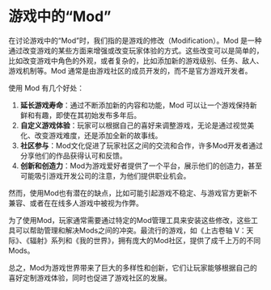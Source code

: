 # 游戏中的“Mod”

在讨论游戏中的“Mod”时，我们指的是游戏的修改（Modification）。Mod 是一种通过改变游戏的某些方面来增强或改变玩家体验的方式。这些改变可以是简单的，比如改变游戏中角色的外观，或者复杂的，比如添加新的游戏级别、任务、敌人、游戏机制等。Mod 通常是由游戏社区的成员开发的，而不是官方游戏开发者。

使用 Mod 有几个好处：
1. **延长游戏寿命**：通过不断添加新的内容和功能，Mod 可以让一个游戏保持新鲜和有趣，即使在其初始发布多年后。
2. **自定义游戏体验**：玩家可以根据自己的喜好来调整游戏，无论是通过视觉美化、改变游戏难度，还是添加全新的故事线。
3. **社区参与**：Mod文化促进了玩家社区之间的交流和合作，许多Mod开发者通过分享他们的作品获得认可和反馈。
4. **创新和创造力**：Mod为游戏爱好者提供了一个平台，展示他们的创造力，甚至可能吸引游戏开发公司的注意，为他们提供职业机会。

然而，使用Mod也有潜在的缺点，比如可能引起游戏不稳定、与游戏官方更新不兼容、或者在在线多人游戏中被视为作弊。

为了使用Mod，玩家通常需要通过特定的Mod管理工具来安装这些修改，这些工具可以帮助管理和解决Mods之间的冲突。最流行的游戏，如《上古卷轴 V：天际》、《辐射》系列和《我的世界》，拥有庞大的Mod社区，提供了成千上万的不同Mods。

总之，Mod为游戏世界带来了巨大的多样性和创新，它们让玩家能够根据自己的喜好定制游戏体验，同时也促进了游戏社区的发展。